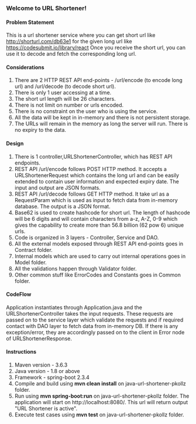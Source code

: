 ### Welcome to URL Shortener!

#### Problem Statement
This is a url shortener service where you can get short url like http://shorturl.com/db63e1 for the given long url like https://codesubmit.io/library/react
Once you receive the short url, you can use it to decode and fetch the corresponding long url.

#### Considerations
1. There are 2 HTTP REST API end-points - /url/encode (to encode long url) and /url/decode (to decode short url).
2. There is only 1 user accessing at a time.
3. The short url length will be 26 characters.
4. There is not limit on number or urls encoded.
5. There is no constraint on the user who is using the service.
6. All the data will be kept in in-memory and there is not persistent storage.
7. The URLs will remain in the memory as long the server will run. There is no expiry to the data.

#### Design
1. There is 1 controller,URLShortenerController, which has REST API endpoints.
2. REST API /url/encode follows POST HTTP method. It accepts a URLShortenerRequest which contains the long url and can be easily extended to contain user information and expected expiry date.
The input and output are JSON formats.
3. REST API /url/decode follows GET HTTP method. It take url as a RequestParam which is used as input to fetch data from in-memory database.
The output is a JSON format.
4. Base62 is used to create hashcode for short url. The length of hashcode will be 6 digits and will contain characters from a-z, A-Z, 0-9 which gives the capability to create more than 56.8 billion (62 pow 6) unique urls.
5. Code is organized in 3 layers - Controller, Service and DAO.
6. All the external models exposed through REST API end-points goes in Contract folder.
7. Internal models which are used to carry out internal operations goes in Model folder.
8. All the validations happen through Validator folder.
9. Other common stuff like ErrorCodes and Constants goes in Common folder.

#### CodeFlow
Application instantiates through Application.java and the URLShortenerController takes the input requests.
These requests are passed on to the service layer which validate the requests and if required contact with DAO layer to fetch data from in-memory DB.
If there is any exception/error, they are accordingly passed on to the client in Error node of URLShortenerResponse.

#### Instructions
1. Maven version - 3.6.3
2. Java version - 1.8 or above
3. Framework - spring-boot 2.3.4
3. Compile and build using **mvn clean install** on java-url-shortener-pkollz folder.
4. Run using **mvn spring-boot:run** on java-url-shortener-pkollz folder. The application will start on http://localhost:8080/. This url will return output "URL Shortener is active".
5. Execute test cases using **mvn test** on java-url-shortener-pkollz folder.
